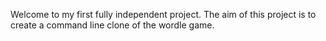 Welcome to my first fully independent project. The aim of this project is to create a command line clone of the wordle game.
